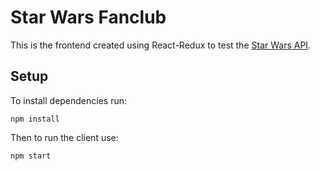 # Star Wars Fanclub

This is the frontend created using React-Redux to test the [Star Wars API](https://github.com/mgl-aguiar/star-wars_API).

## Setup

To install dependencies run:

    npm install

Then to run the client use:

    npm start
